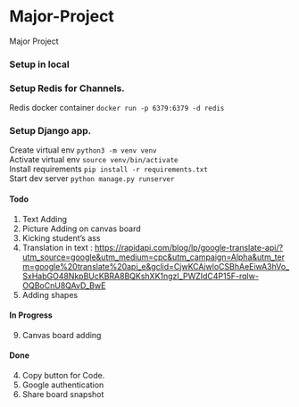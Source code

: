 # Major-Project
Major Project

### Setup in local

### Setup Redis for Channels.
Redis docker container `docker run -p 6379:6379 -d redis`  

### Setup Django app.
Create virtual env `python3 -m venv venv`  
Activate virtual env `source venv/bin/activate`  
Install requirements `pip install -r requirements.txt`  
Start dev server `python manage.py runserver`  


#### Todo
1. Text Adding
2. Picture Adding on canvas board
3. Kicking student’s ass
6. Translation in text : https://rapidapi.com/blog/lp/google-translate-api/?utm_source=google&utm_medium=cpc&utm_campaign=Alpha&utm_term=google%20translate%20api_e&gclid=CjwKCAjwloCSBhAeEiwA3hVo_SxHabGO48NkpBUcKBRA8BQKshXK1ngzI_PWZIdC4P15F-rqlw-OQBoCnU8QAvD_BwE
7. Adding shapes

#### In Progress
9. Canvas board adding

#### Done
4. Copy button for Code.
5. Google authentication
8. Share board snapshot